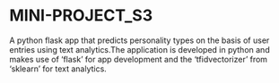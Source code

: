 # MINI-PROJECT_S3
A python flask app that predicts personality types on the basis of user entries using text analytics.The application is developed in python and makes use of ‘flask’ for app development and the ‘tfidvectorizer’ from ‘sklearn’ for text analytics.

